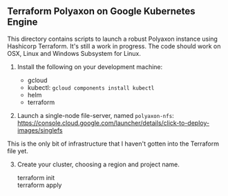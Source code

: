 Terraform Polyaxon on Google Kubernetes Engine
----------------------------------------------

This directory contains scripts to launch a robust Polyaxon instance using
Hashicorp Terraform. It's still a work in progress. The code should work on
OSX, Linux and Windows Subsystem for Linux.

1. Install the following on your development machine:

    * gcloud
    * kubectl: `gcloud components install kubectl`
    * helm
    * terraform

2. Launch a single-node file-server, named `polyaxon-nfs`:
   https://console.cloud.google.com/launcher/details/click-to-deploy-images/singlefs

This is the only bit of infrastructure that I haven't gotten into the Terraform
file yet.

3. Create your cluster, choosing a region and project name.

    terraform init    
    terraform apply


